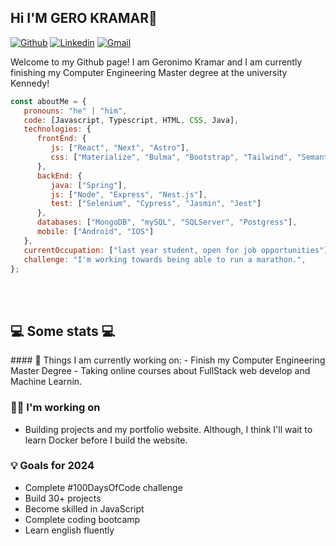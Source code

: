 ## Hi I'M GERO KRAMAR👋
[![Github](https://img.shields.io/badge/-Github-000?style=flat&logo=Github&logoColor=white)](https://github.com/gerokramar)
[![Linkedin](https://img.shields.io/badge/-LinkedIn-blue?style=flat&logo=Linkedin&logoColor=white)](https://www.linkedin.com/in/gerokramar/)
[![Gmail](https://img.shields.io/badge/-Gmail-c14438?style=flat&logo=Gmail&logoColor=white)](mailto:Gerokramar@gmail.com)

Welcome to my Github page! I am Geronimo Kramar and I am currently finishing my Computer Engineering Master degree at the university Kennedy! 

```javascript
const aboutMe = {
   pronouns: "he" | "him",
   code: [Javascript, Typescript, HTML, CSS, Java],
   technologies: {
      frontEnd: {
         js: ["React", "Next", "Astro"],
         css: ["Materialize", "Bulma", "Bootstrap", "Tailwind", "Semantic UI"]
      },
      backEnd: {
         java: ["Spring"],
         js: ["Node", "Express", "Nest.js"],
         test: ["Selenium", "Cypress", "Jasmin", "Jest"]
      },
      databases: ["MongoDB", "mySQL", "SQLServer", "Postgress"],
      mobile: ["Android", "IOS"]
   },
   currentOccupation: ["last year student, open for job opportunities"],
   challenge: "I'm working towards being able to run a marathon.",
};
```
</br></br>
<h2>💻 Some stats 💻</h2>
#### 🌱 Things I am currently working on: 
- Finish my Computer Engineering Master Degree  
- Taking online courses about FullStack web develop and Machine Learnin.

### 👩‍💻 I'm working on
- Building projects and my portfolio website. 
Although, I think I'll wait to learn Docker before I build the website.

### 💡 Goals for 2024
- Complete #100DaysOfCode challenge
- Build 30+ projects 
- Become skilled in JavaScript
- Complete coding bootcamp
- Learn english fluently

<br>
<br>
